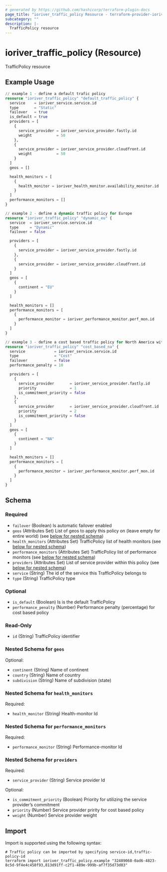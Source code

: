 ```yaml
---
# generated by https://github.com/hashicorp/terraform-plugin-docs
page_title: "ioriver_traffic_policy Resource - terraform-provider-ioriver"
subcategory: ""
description: |-
  TrafficPolicy resource
---
```


# ioriver_traffic_policy (Resource)

TrafficPolicy resource

## Example Usage

```terraform
// example 1 - define a default trafic policy
resource "ioriver_traffic_policy" "default_traffic_policy" {
  service    = ioriver_service.service.id
  type       = "Static"
  failover   = true
  is_default = true
  providers = [
    {
      service_provider = ioriver_service_provider.fastly.id
      weight           = 50
    },
    {
      service_provider = ioriver_service_provider.cloudfront.id
      weight           = 50
    }
  ]
  geos = []

  health_monitors = [
    {
      health_monitor = ioriver_health_monitor.availability_monitor.id
    }
  ]
  performance_monitors = []
}

// example 2 - define a dynamic traffic policy for Europe
resource "ioriver_traffic_policy" "dynamic_eu" {
  service  = ioriver_service.service.id
  type     = "Dynamic"
  failover = false

  providers = [
    {
      service_provider = ioriver_service_provider.fastly.id
    },
    {
      service_provider = ioriver_service_provider.cloudfront.id
    }
  ]
  geos = [
    {
      continent = "EU"
    }
  ]

  health_monitors = []
  performance_monitors = [
    {
      performance_monitor = ioriver_performance_monitor.perf_mon.id
    }
  ]
}

// example 3 - define a cost based traffic policy for North America with performance penalty 10%
resource "ioriver_traffic_policy" "cost_based_na" {
  service             = ioriver_service.service.id
  type                = "Cost"
  failover            = false
  performance_penalty = 10

  providers = [
    {
      service_provider       = ioriver_service_provider.fastly.id
      priority               = 1
      is_commitment_priority = false
    },
    {
      service_provider       = ioriver_service_provider.cloudfront.id
      priority               = 2
      is_commitment_priority = false
    }
  ]
  geos = [
    {
      continent = "NA"
    }
  ]

  health_monitors = []
  performance_monitors = [
    {
      performance_monitor = ioriver_performance_monitor.perf_mon.id
    }
  ]
}
```

<!-- schema generated by tfplugindocs -->
## Schema

### Required

- `failover` (Boolean) Is automatic failover enabled
- `geos` (Attributes Set) List of geos to apply this policy on (leave empty for entire world) (see [below for nested schema](#nestedatt--geos))
- `health_monitors` (Attributes Set) TrafficPolicy list of health monitors (see [below for nested schema](#nestedatt--health_monitors))
- `performance_monitors` (Attributes Set) TrafficPolicy list of performance monitors (see [below for nested schema](#nestedatt--performance_monitors))
- `providers` (Attributes Set) List of service provider within this policy (see [below for nested schema](#nestedatt--providers))
- `service` (String) The id of the service this TrafficPolicy belongs to
- `type` (String) TrafficPolicy type

### Optional

- `is_default` (Boolean) Is is the default TrafficPolicy
- `performance_penalty` (Number) Performance penalty (percentage) for cost based policy

### Read-Only

- `id` (String) TrafficPolicy identifier

<a id="nestedatt--geos"></a>
### Nested Schema for `geos`

Optional:

- `continent` (String) Name of continent
- `country` (String) Name of country
- `subdivision` (String) Name of subdivision (state)


<a id="nestedatt--health_monitors"></a>
### Nested Schema for `health_monitors`

Required:

- `health_monitor` (String) Health-monitor Id


<a id="nestedatt--performance_monitors"></a>
### Nested Schema for `performance_monitors`

Required:

- `performance_monitor` (String) Performance-monitor Id


<a id="nestedatt--providers"></a>
### Nested Schema for `providers`

Required:

- `service_provider` (String) Service provider Id

Optional:

- `is_commitment_priority` (Boolean) Priority for utilizing the service provider’s commitment
- `priority` (Number) Service provider pririty for cost based policy
- `weight` (Number) Service provider weight

## Import

Import is supported using the following syntax:

```shell
# Traffic policy can be imported by specifying service-id,traffic-policy-id
terraform import ioriver_traffic_policy.example "32489068-0ad6-4823-8c5d-9f4e4c458f93,813d91ff-c2f1-489e-999b-af7f35d73d03"
```

